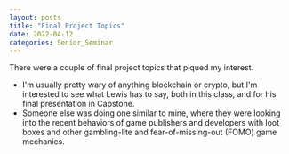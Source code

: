 ```yaml
---
layout: posts
title: "Final Project Topics"
date: 2022-04-12
categories: Senior_Seminar
---
```


There were a couple of final project topics that piqued my interest.

- I'm usually pretty wary of anything blockchain or crypto, but I'm interested to see what Lewis has to say, both in this class, and for his final presentation in Capstone. 
- Someone else was doing one similar to mine, where they were looking into the recent behaviors of game publishers and developers with loot boxes and other gambling-lite and fear-of-missing-out (FOMO) game mechanics. 